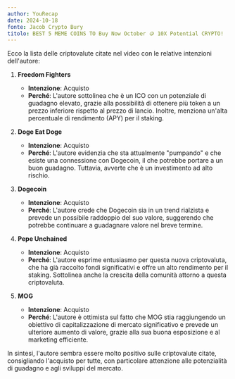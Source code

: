 ```yaml
---
author: YouRecap
date: 2024-10-18
fonte: Jacob Crypto Bury
titolo: BEST 5 MEME COINS TO Buy Now October 🪙 10X Potential CRYPTO!
---
```


Ecco la lista delle criptovalute citate nel video con le relative intenzioni dell'autore:

1. **Freedom Fighters**
   - **Intenzione**: Acquisto
   - **Perché**: L'autore sottolinea che è un ICO con un potenziale di guadagno elevato, grazie alla possibilità di ottenere più token a un prezzo inferiore rispetto al prezzo di lancio. Inoltre, menziona un'alta percentuale di rendimento (APY) per il staking.

2. **Doge Eat Doge**
   - **Intenzione**: Acquisto
   - **Perché**: L'autore evidenzia che sta attualmente "pumpando" e che esiste una connessione con Dogecoin, il che potrebbe portare a un buon guadagno. Tuttavia, avverte che è un investimento ad alto rischio.

3. **Dogecoin**
   - **Intenzione**: Acquisto
   - **Perché**: L'autore crede che Dogecoin sia in un trend rialzista e prevede un possibile raddoppio del suo valore, suggerendo che potrebbe continuare a guadagnare valore nel breve termine.

4. **Pepe Unchained**
   - **Intenzione**: Acquisto
   - **Perché**: L'autore esprime entusiasmo per questa nuova criptovaluta, che ha già raccolto fondi significativi e offre un alto rendimento per il staking. Sottolinea anche la crescita della comunità attorno a questa criptovaluta.

5. **MOG**
   - **Intenzione**: Acquisto
   - **Perché**: L'autore è ottimista sul fatto che MOG stia raggiungendo un obiettivo di capitalizzazione di mercato significativo e prevede un ulteriore aumento di valore, grazie alla sua buona esposizione e al marketing efficiente.

In sintesi, l'autore sembra essere molto positivo sulle criptovalute citate, consigliando l'acquisto per tutte, con particolare attenzione alle potenzialità di guadagno e agli sviluppi del mercato.
